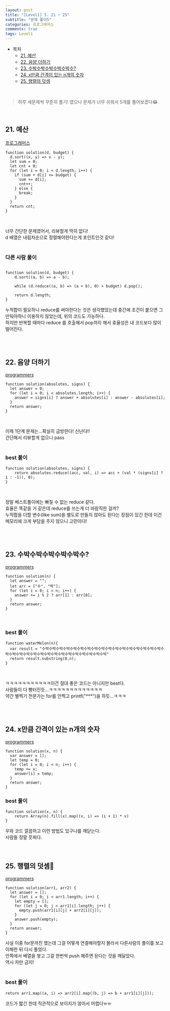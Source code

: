 ```yaml
---
layout: post
title: "[Level1] 5. 21 ~ 25"
subtitle: "문제 풀이5"
categories: 프로그래머스
comments: true
tags: Level1
---
```


- 목차
  - [21. 예산](#)
  - [22. 음양 더하기](#)
  - [23. 수박수박수박수박수박수?](#)
  - [24. x만큼 간격이 있는 n개의 숫자](#)
  - [25. 행렬의 덧셈](#)

<br>

> 하루 세문제씩 꾸준히 풀기! 였으나 문제가 너무 쉬워서 5개를 풀어보겠다😂

<br>

## 21. 예산

[프로그래머스](https://programmers.co.kr/learn/courses/30/lessons/12982) <br>

```
function solution(d, budget) {
  d.sort((x, y) => x - y);
  let sum = 0;
  let cnt = 0;
  for (let i = 0; i < d.length; i++) {
    if (sum + d[i] <= budget) {
      sum += d[i];
      cnt++;
    } else {
      break;
    }
  }
  return cnt;
}
```

<br>

너무 간단한 문제였어서, 리뷰할게 딱히 없다!<br>
d 배열은 내림차순으로 정렬해야한다는게 포인트인것 같다!<br><br>

### 다른 사람 풀이

```

function solution(d, budget) {
    d.sort((a, b) => a - b);

    while (d.reduce((a, b) => (a + b), 0) > budget) d.pop();

    return d.length;
}
```

누적합이 필요하니 reduce를 써야한다는 것은 생각했었는데 중간에 조건이 붙으면 그만둬야하니 이용하지 않았는데,
위의 코드도 가능하다.<br>
하지만 반복할 때마다 reduce 를 호출해서 pop까지 해서 효율성은 내 코드보다 많이 떨어진다.<br>

<br><br>

## 22. 음양 더하기

[programmers](https://programmers.co.kr/learn/courses/30/lessons/76501) <br>

```
function solution(absolutes, signs) {
  let answer = 0;
  for (let i = 0; i < absolutes.length; i++) {
    answer = signs[i] ? answer + absolutes[i] : answer - absolutes[i];
  }
  return answer;
}
```

<br>

이제 1단계 문제는...확실히 금방한다! 신난다!!<br>
간단해서 리뷰할게 없으니 pass<br>
<br>

### best 풀이

```
function solution(absolutes, signs) {
    return absolutes.reduce((acc, val, i) => acc + (val * (signs[i] ? 1 : -1)), 0);
}
```

<br>

정말 베스트풀이에는 빠질 수 없는 reduce 같다.<br>
효율은 똑같을 거 같은데 reduce를 쓰는게 더 바람직한 걸까?<br>
누적합을 더할 변수(like sum)을 별도로 만들지 않아도 된다는 장점이 있긴 한데 이건 메모리에 크게 부담을 주지 않으니 고민이다!<br>

<br><br>

## 23. 수박수박수박수박수박수?

[programmers](https://programmers.co.kr/learn/courses/30/lessons/12922) <br>

```
function solution(n) {
  let answer = "";
  let arr = ["수", "박"];
  for (let i = 0; i < n; i++) {
    answer += i % 2 ? arr[1] : arr[0];
  }
  return answer;
}
```

<br>

### best 풀이

```
function waterMelon(n){
  var result = "수박수박수박수박수박수박수박수박수박수박수박수박수박수박수박수박수박수박수박수박수박수박수박수박수박수박수박수박수박수박수박수박"
  return result.substring(0,n);
}
```

<br>

ㅋㅋㅋㅋㅋㅋㅋㅋㅋㅋㅋ이건 절대 좋은 코드는 아니지만 best다.<br>
사람들이 다 빵터진듯...ㅋㅋㅋㅋㅋㅋㅋㅋㅋㅋㅋㅋㅋ<br>
약간 별찍기 전문가는 for를 안찍고 printf("\*\*\*")을 하듯...ㅋㅋㅋ<br>

<br><br>

## 24. x만큼 간격이 있는 n개의 숫자

[programmers](https://programmers.co.kr/learn/courses/30/lessons/12954) <br>

```
function solution(x, n) {
  var answer = [];
  let temp = 0;
  for (let i = 0; i < n; i++) {
    temp += x;
    answer[i] = temp;
  }
  return answer;
}
```

### best 풀이

```
function solution(x, n) {
    return Array(n).fill(x).map((v, i) => (i + 1) * v)
}
```

우와 코드 깔끔하고 이런 방법도 있구나를 깨닫는다.<br>
사람들 정말 믓찌다.<br><br><br>

## 25. 행렬의 덧셈🤔

[programmers](https://programmers.co.kr/learn/courses/30/lessons/12950) <br>

```
function solution(arr1, arr2) {
  let answer = [];
  for (let i = 0; i < arr1.length; i++) {
    let empty = [];
    for (let j = 0; j < arr1[i].length; j++) {
      empty.push(arr1[i][j] + arr2[i][j]);
    }
    answer.push(empty);
  }
  return answer;
}
```

사실 이중 for문까진 했는데 그걸 어떻게 연결해야할지 몰라서 다른사람의 풀이를 보고 이해한 뒤 다시 풀었다.<br>
안쪽에서 배열을 쌓고 그걸 한번씩 push 해주면 된다는 것을 깨달았다.<br>
역시 자만 금지!<br><br>

### best 풀이

```
return arr1.map((a, i) => arr2[i].map((b, j) => b + arr1[i][j]));
```

코드가 짧긴 한데 직관적으로 보이지가 않아서 어렵다ㅠㅠ<br>



